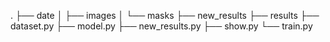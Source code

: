 .
├── date
│   ├── images
│   └── masks
├── new_results
├── results
├── dataset.py
├── model.py
├── new_results.py
├── show.py
└── train.py
